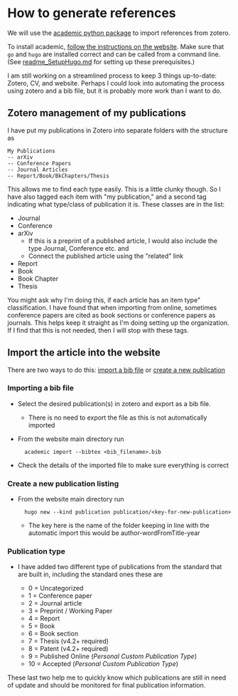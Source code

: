 # How to generate references

We will use the [academic python package](https://pypi.org/project/academic/) to import references from zotero. 

To install academic, [follow the instructions on the website](https://pypi.org/project/academic/). Make sure that `go` and `hugo` are installed correct and can be called from a command line. (See [readme_SetupHugo.md](readme_SetupHugo.md) for setting up these prerequisites.)

I am still working on a streamlined process to keep 3 things up-to-date: Zotero, CV, and website. Perhaps I could look into automating the process using zotero and a bib file, but it is probably more work than I want to do. 

## Zotero management of my publications

I have put my publications in Zotero into separate folders with the structure as

    My Publications
    -- arXiv
    -- Conference Papers
    -- Journal Articles
    -- Report/Book/BkChapters/Thesis

This allows me to find each type easily. This is a little clunky though. So I have also tagged each item with "my publication," and a second tag indicating what type/class of publication it is. These classes are in the list:
* Journal
* Conference
* arXiv 
    * If this is a preprint of a published article, I would also include the type Journal, Conference etc. and
    * Connect the published article using the "related" link
*  Report
* Book
* Book Chapter
* Thesis

You might ask why I'm doing this, if each article has an item type" classification. I have found that when importing from online, sometimes conference papers are cited as book sections or conference papers as journals. This helps keep it straight as I'm doing setting up the organization. If I find that this is not needed, then I will stop with these tags. 

## Import the article into the website

There are two ways to do this: [import a bib file](https://wowchemy.com/docs/content/publications/#import-from-bibtex) or [create a new publication](https://wowchemy.com/docs/content/publications/#command-line)

### Importing a bib file
* Select the desired publication(s) in zotero and export as a bib file. 
    * There is no need to export the file as this is not automatically imported
* From the website main directory run
        
        academic import --bibtex <bib_filename>.bib

* Check the details of the imported file to make sure everything is correct

### Create a new publication listing
* From the website main directory run

        hugo new --kind publication publication/<key-for-new-publication>

    * The key here is the name of the folder keeping in line with the automatic import this would be author-wordFromTitle-year

### Publication type
* I have added two different type of publications from the standard that are built in, including the standard ones these are

    * 0 = Uncategorized
    * 1 = Conference paper
    * 2 = Journal article
    * 3 = Preprint / Working Paper
    * 4 = Report
    * 5 = Book
    * 6 = Book section
    * 7 = Thesis (v4.2+ required)
    * 8 = Patent (v4.2+ required)
    * 9 = Published Online (_Personal Custom Publication Type_)
    * 10 = Accepted (_Personal Custom Publication Type_)

These last two help me to quickly know which publications are still in need of update and should be monitored for final publication information.